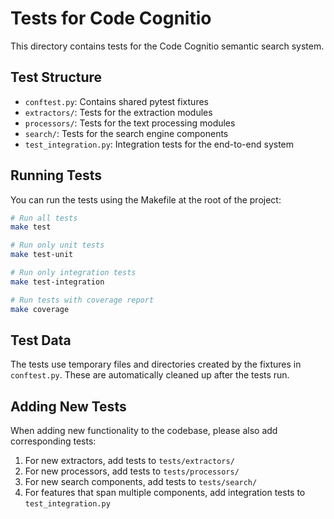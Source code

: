 # Tests for Code Cognitio

This directory contains tests for the Code Cognitio semantic search system.

## Test Structure

- `conftest.py`: Contains shared pytest fixtures
- `extractors/`: Tests for the extraction modules
- `processors/`: Tests for the text processing modules
- `search/`: Tests for the search engine components
- `test_integration.py`: Integration tests for the end-to-end system

## Running Tests

You can run the tests using the Makefile at the root of the project:

```bash
# Run all tests
make test

# Run only unit tests
make test-unit

# Run only integration tests
make test-integration

# Run tests with coverage report
make coverage
```

## Test Data

The tests use temporary files and directories created by the fixtures in `conftest.py`. These are automatically cleaned up after the tests run.

## Adding New Tests

When adding new functionality to the codebase, please also add corresponding tests:

1. For new extractors, add tests to `tests/extractors/`
2. For new processors, add tests to `tests/processors/`
3. For new search components, add tests to `tests/search/`
4. For features that span multiple components, add integration tests to `test_integration.py` 